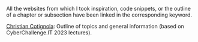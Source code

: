All the websites from which I took inspiration, code snippets, or the outline of a chapter or subsection have been linked in the corresponding keyword.

[Christian Cotignola](https://www.linkedin.com/in/christian-cotignola-7aa3b0127/?originalSubdomain=it): Outline of topics and general information (based on CyberChallenge.IT 2023 lectures).
